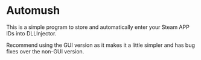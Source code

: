 # Automush
This is a simple program to store and automatically enter your Steam APP IDs into DLLInjector.

Recommend using the GUI version as it makes it a little simpler and has bug fixes over the non-GUI version.
